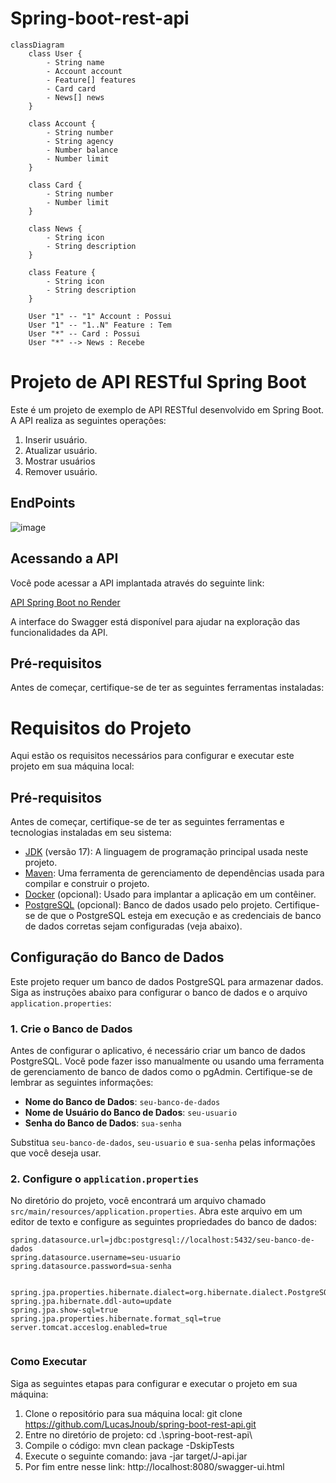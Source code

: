 # Spring-boot-rest-api
```mermaid
classDiagram
    class User {
        - String name
        - Account account
        - Feature[] features
        - Card card
        - News[] news
    }

    class Account {
        - String number
        - String agency
        - Number balance
        - Number limit
    }

    class Card {
        - String number
        - Number limit
    }

    class News {
        - String icon
        - String description
    }

    class Feature {
        - String icon
        - String description
    }

    User "1" -- "1" Account : Possui
    User "1" -- "1..N" Feature : Tem
    User "*" -- Card : Possui
    User "*" --> News : Recebe

```
# Projeto de API RESTful Spring Boot

Este é um projeto de exemplo de API RESTful desenvolvido em Spring Boot. A API realiza as seguintes operações:

1. Inserir usuário.
2. Atualizar usuário.
3. Mostrar usuários
4. Remover usuário.

## EndPoints
![image](https://github.com/LucasJnoub/spring-boot-rest-api/assets/122225478/64027eb7-d714-4dc6-99e8-df3264d9f9b2)


## Acessando a API

Você pode acessar a API implantada através do seguinte link:

[API Spring Boot no Render](https://spring-boot-rest-api-7el0.onrender.com/swagger-ui/index.htm)

A interface do Swagger está disponível para ajudar na exploração das funcionalidades da API.

## Pré-requisitos

Antes de começar, certifique-se de ter as seguintes ferramentas instaladas:

# Requisitos do Projeto

Aqui estão os requisitos necessários para configurar e executar este projeto em sua máquina local:

## Pré-requisitos

Antes de começar, certifique-se de ter as seguintes ferramentas e tecnologias instaladas em seu sistema:

- [JDK]([https://www.oracle.com/java/technologies/javase-downloads.html](https://www.oracle.com/java/technologies/javase/jdk17-archive-downloads.html)) (versão 17): A linguagem de programação principal usada neste projeto.
- [Maven](https://maven.apache.org/download.cgi): Uma ferramenta de gerenciamento de dependências usada para compilar e construir o projeto.
- [Docker](https://docs.docker.com/get-docker/) (opcional): Usado para implantar a aplicação em um contêiner.
- [PostgreSQL](https://www.postgresql.org/download/) (opcional): Banco de dados usado pelo projeto. Certifique-se de que o PostgreSQL esteja em execução e as credenciais de banco de dados corretas sejam configuradas (veja abaixo).

## Configuração do Banco de Dados

Este projeto requer um banco de dados PostgreSQL para armazenar dados. Siga as instruções abaixo para configurar o banco de dados e o arquivo `application.properties`:

### 1. Crie o Banco de Dados

Antes de configurar o aplicativo, é necessário criar um banco de dados PostgreSQL. Você pode fazer isso manualmente ou usando uma ferramenta de gerenciamento de banco de dados como o pgAdmin. Certifique-se de lembrar as seguintes informações:

- **Nome do Banco de Dados**: `seu-banco-de-dados`
- **Nome de Usuário do Banco de Dados**: `seu-usuario`
- **Senha do Banco de Dados**: `sua-senha`

Substitua `seu-banco-de-dados`, `seu-usuario` e `sua-senha` pelas informações que você deseja usar.

### 2. Configure o `application.properties`

No diretório do projeto, você encontrará um arquivo chamado `src/main/resources/application.properties`. Abra este arquivo em um editor de texto e configure as seguintes propriedades do banco de dados:

```properties
spring.datasource.url=jdbc:postgresql://localhost:5432/seu-banco-de-dados
spring.datasource.username=seu-usuario
spring.datasource.password=sua-senha


spring.jpa.properties.hibernate.dialect=org.hibernate.dialect.PostgreSQLDialect
spring.jpa.hibernate.ddl-auto=update
spring.jpa.show-sql=true
spring.jpa.properties.hibernate.format_sql=true
server.tomcat.acceslog.enabled=true


  ```
### Como Executar

Siga as seguintes etapas para configurar e executar o projeto em sua máquina:

1. Clone o repositório para sua máquina local:
 git clone https://github.com/LucasJnoub/spring-boot-rest-api.git
2. Entre no diretório de projeto:
 cd .\spring-boot-rest-api\
3. Compile o código:
mvn clean package -DskipTests
5. Execute o seguinte comando:
java -jar target/J-api.jar
6. Por fim entre nesse link:
http://localhost:8080/swagger-ui.html






